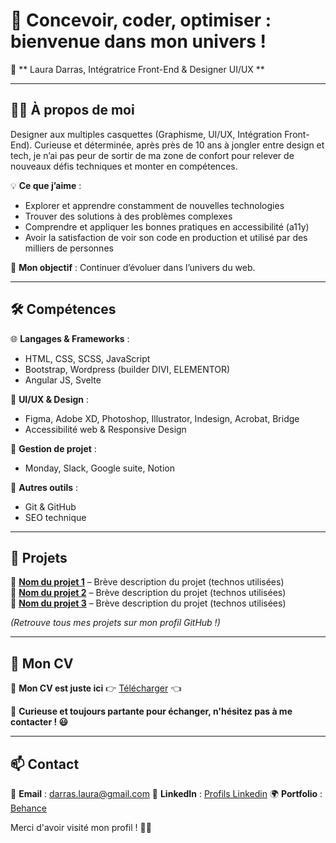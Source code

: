 # 👋 Concevoir, coder, optimiser : bienvenue dans mon univers !

🚀 ** Laura Darras, Intégratrice Front-End & Designer UI/UX **  

---

## 👩‍💻 À propos de moi  

Designer aux multiples casquettes (Graphisme, UI/UX, Intégration Front-End). Curieuse et déterminée, après près de 10 ans à jongler entre design et tech,
je n’ai pas peur de sortir de ma zone de confort pour relever de nouveaux défis techniques et monter en compétences.

💡 **Ce que j’aime** :  
- Explorer et apprendre constamment de nouvelles technologies
- Trouver des solutions à des problèmes complexes
- Comprendre et appliquer les bonnes pratiques en accessibilité (a11y)
- Avoir la satisfaction de voir son code en production et utilisé par des milliers de personnes

🎯 **Mon objectif** : Continuer d’évoluer dans l’univers du web.  

---

## 🛠️ Compétences  

🌐 **Langages & Frameworks** :  
- HTML, CSS, SCSS, JavaScript
- Bootstrap, Wordpress (builder DIVI, ELEMENTOR)
- Angular JS, Svelte

🎨 **UI/UX & Design** :  
- Figma, Adobe XD, Photoshop, Illustrator, Indesign, Acrobat, Bridge  
- Accessibilité web & Responsive Design

🤝 **Gestion de projet** :  
- Monday, Slack, Google suite, Notion

🔧 **Autres outils** :  
- Git & GitHub  
- SEO technique  

---

## 📂 Projets  

📌 **[Nom du projet 1](Lien_GitHub)** – Brève description du projet (technos utilisées)  
📌 **[Nom du projet 2](Lien_GitHub)** – Brève description du projet (technos utilisées)  
📌 **[Nom du projet 3](Lien_GitHub)** – Brève description du projet (technos utilisées)  

*(Retrouve tous mes projets sur mon profil GitHub !)*  

---

## 📄 Mon CV  

📝 **Mon CV est juste ici** 👉 [Télécharger](https://laura-darras.fr/assets/img/laura-darras.pdf) 👈

📩 **Curieuse et toujours partante pour échanger, n'hésitez pas à me contacter ! 😃**

---

## 📫 Contact  

📧 **Email** : darras.laura@gmail.com 
💼 **LinkedIn** : [Profils Linkedin](https://www.linkedin.com/in/laura-darras/)
🌍 **Portfolio** : [Behance](https://www.behance.net/darraslaura)  

Merci d'avoir visité mon profil ! 🚀✨  
